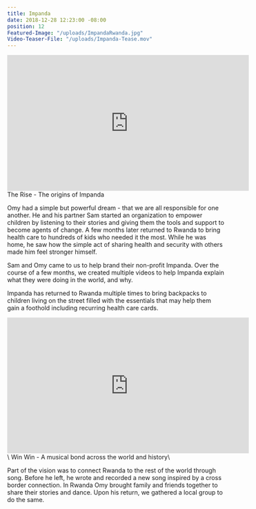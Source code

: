 ```yaml
---
title: Impanda
date: 2018-12-28 12:23:00 -08:00
position: 12
Featured-Image: "/uploads/ImpandaRwanda.jpg"
Video-Teaser-File: "/uploads/Impanda-Tease.mov"
---
```


<iframe width="560" height="315" src="https://www.youtube.com/embed/TjWqFQDQmQ4" frameborder="0" allow="accelerometer; autoplay; encrypted-media; gyroscope; picture-in-picture" allowfullscreen></iframe>
The Rise - The origins of Impanda

Omy had a simple but powerful dream - that we are all responsible for one another. He and his partner Sam started an organization to empower children by listening to their stories and giving them the tools and support to become agents of change.  A few months later returned to Rwanda to bring health care to hundreds of kids who needed it the most. While he was home, he saw how the simple act of sharing health and security with others made him feel stronger himself. 

Sam and Omy came to us to help brand their non-profit Impanda. Over the course of a few months, we created multiple videos to help Impanda explain what they were doing in the world, and why. 

Impanda has returned to Rwanda multiple times to bring backpacks to children living on the street filled with the essentials that may help them gain a foothold including recurring health care cards. 

<iframe width="560" height="315" src="https://www.youtube.com/embed/GFku2gFC0NI" frameborder="0" allow="accelerometer; autoplay; encrypted-media; gyroscope; picture-in-picture" allowfullscreen></iframe>\
Win Win - A musical bond across the world and history\

Part of the vision was to connect Rwanda to the rest of the world through song. Before he left, he wrote and recorded a new song inspired by a cross border connection.  In Rwanda Omy brought family and friends together to share their stories and dance. Upon his return, we gathered a local group to do the same.